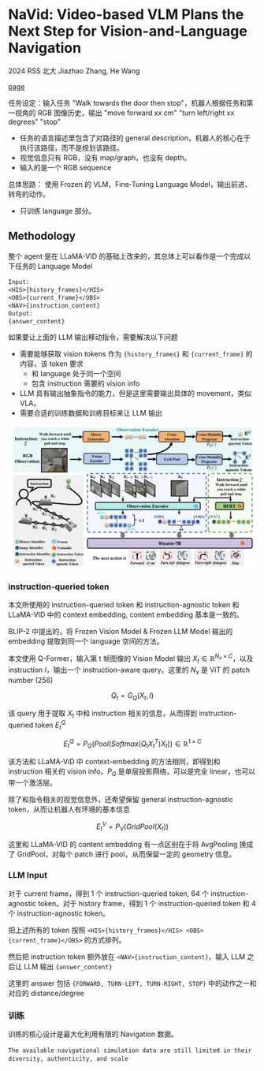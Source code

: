 # NaVid: Video-based VLM Plans the Next Step for Vision-and-Language Navigation
2024 RSS 北大 Jiazhao Zhang, He Wang

[page](https://pku-epic.github.io/NaVid/)

任务设定：输入任务 "Walk towards the door then stop"，机器人根据任务和第一视角的 RGB 图像历史，输出 "move forward xx cm" "turn left/right xx degrees" "stop"
- 任务的语言描述里包含了对路径的 general description，机器人的核心在于执行该路径，而不是规划该路径。
- 视觉信息只有 RGB，没有 map/graph，也没有 depth。
- 输入的是一个 RGB sequence

总体思路：
使用 Frozen 的 VLM，Fine-Tuning Language Model，输出前进、转弯的动作。
- 只训练 language 部分。

## Methodology
整个 agent 是在 LLaMA-VID 的基础上改来的，其总体上可以看作是一个完成以下任务的 Language Model

```
Input: 
<HIS>{history_frames}</HIS>
<OBS>{current_frame}</OBS>
<NAV>{instruction_content}
Output:
{answer_content}
```

如果要让上面的 LLM 输出移动指令，需要解决以下问题
- 需要能够获取 vision tokens 作为 `{history_frames}` 和 `{current_frame}` 的内容，该 token 要求
    - 和 language 处于同一个空间
    - 包含 instruction 需要的 vision info
- LLM 具有输出抽象指令的能力，但是这里需要输出具体的 movement，类似 VLA。
- 需要合适的训练数据和训练目标来让 LLM 输出

![](../imgs/NaVid.png)

### instruction-queried token
本文所使用的 instruction-queried token 和 instruction-agnostic token 和 LLaMA-VID 中的 context embedding, content embedding 基本是一致的。

BLIP-2 中提出的，将 Frozen Vision Model & Frozen LLM Model 输出的 embedding 提取到同一个 language 空间的方法。

本文使用 Q-Former，输入第 t 帧图像的 Vision Model 输出 $X_t\in \mathbb{R}^{N_x\times C}$，以及 instruction $I$，输出一个 instruction-aware query。这里的 $N_x$ 是 ViT 的 patch number (256)

$$Q_t=G_Q(X_t, I)$$

该 query 用于提取 $X_t$ 中和 instruction 相关的信息，从而得到 instruction-queried token $E_t^Q$

$$E_t^Q = P_Q(Pool(Softmax(Q_tX_t^T)X_t)) \in \mathbb{R}^{1\times C}$$

该方法和 LLaMA-ViD 中 context-embedding 的方法相同，即得到和 instruction 相关的 vision info。$P_Q$ 是单层投影网络，可以是完全 linear，也可以带一个激活层。

除了和指令相关的视觉信息外，还希望保留 general instruction-agnostic token，从而让机器人有环境的基本信息

$$E_t^V=P_V(GridPool(X_t))$$

这里和 LLaMA-VID 的 content embedding 有一点区别在于将 AvgPooling 换成了 GridPool，对每个 patch 进行 pool，从而保留一定的 geometry 信息。

### LLM Input
对于 current frame，得到 1 个 instruction-queried token, 64 个 instruction-agnostic token。对于 history frame，得到 1 个 instruction-queried token 和 4 个 instruction-agnostic token。

把上述所有的 token 按照 `<HIS>{history_frames}</HIS>
<OBS>{current_frame}</OBS>` 的方式排列。

然后把 instruction token 额外放在 `<NAV>{instruction_content}`，输入 LLM 之后让 LLM 输出 `{answer_content}`

这里的 answer 包括 `{FORWARD, TURN-LEFT, TURN-RIGHT, STOP}` 中的动作之一和对应的 distance/degree

### 训练
训练的核心设计是最大化利用有限的 Navigation 数据。

`The available navigational simulation data are still limited in their diversity, authenticity, and scale`


